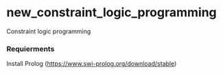 # new_constraint_logic_programming
Constraint logic programming
### Requierments 
Install Prolog (https://www.swi-prolog.org/download/stable)


